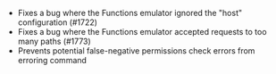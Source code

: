 * Fixes a bug where the Functions emulator ignored the "host" configuration (#1722)
* Fixes a bug where the Functions emulator accepted requests to too many paths (#1773)
* Prevents potential false-negative permissions check errors from erroring command
